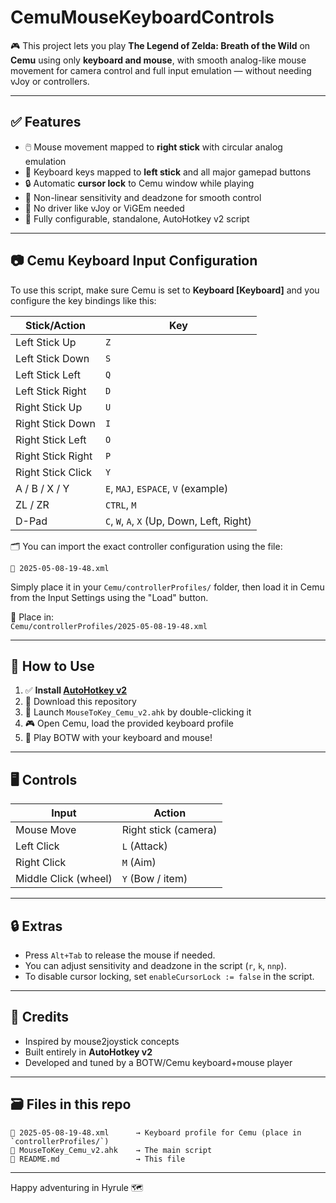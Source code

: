 
# CemuMouseKeyboardControls

🎮 This project lets you play **The Legend of Zelda: Breath of the Wild** on **Cemu** using only **keyboard and mouse**, with smooth analog-like mouse movement for camera control and full input emulation — without needing vJoy or controllers.

---

## ✅ Features

- 🖱️ Mouse movement mapped to **right stick** with circular analog emulation
- 🧭 Keyboard keys mapped to **left stick** and all major gamepad buttons
- 🔒 Automatic **cursor lock** to Cemu window while playing
- 🔁 Non-linear sensitivity and deadzone for smooth control
- 🔌 No driver like vJoy or ViGEm needed
- 🧰 Fully configurable, standalone, AutoHotkey v2 script

---

## 📷 Cemu Keyboard Input Configuration

To use this script, make sure Cemu is set to **Keyboard [Keyboard]** and you configure the key bindings like this:

| Stick/Action       | Key  |
|--------------------|------|
| Left Stick Up      | `Z`  |
| Left Stick Down    | `S`  |
| Left Stick Left    | `Q`  |
| Left Stick Right   | `D`  |
| Right Stick Up     | `U`  |
| Right Stick Down   | `I`  |
| Right Stick Left   | `O`  |
| Right Stick Right  | `P`  |
| Right Stick Click  | `Y`  |
| A / B / X / Y      | `E`, `MAJ`, `ESPACE`, `V` (example)
| ZL / ZR            | `CTRL`, `M`
| D-Pad              | `C`, `W`, `A`, `X` (Up, Down, Left, Right)

🗂️ You can import the exact controller configuration using the file:

```
📄 2025-05-08-19-48.xml
```

Simply place it in your `Cemu/controllerProfiles/` folder, then load it in Cemu from the Input Settings using the "Load" button.

💾 Place in:  
`Cemu/controllerProfiles/2025-05-08-19-48.xml`

---

## 🚀 How to Use

1. ✅ **Install [AutoHotkey v2](https://www.autohotkey.com/download/)**
2. 🧩 Download this repository
3. 🔧 Launch `MouseToKey_Cemu_v2.ahk` by double-clicking it
4. 🎮 Open Cemu, load the provided keyboard profile
5. 💨 Play BOTW with your keyboard and mouse!

---

## 🖥️ Controls

| Input                  | Action                  |
|------------------------|--------------------------|
| Mouse Move             | Right stick (camera)
| Left Click             | `L` (Attack)
| Right Click            | `M` (Aim)
| Middle Click (wheel)   | `Y` (Bow / item)

---

## 🔒 Extras

- Press `Alt+Tab` to release the mouse if needed.
- You can adjust sensitivity and deadzone in the script (`r`, `k`, `nnp`).
- To disable cursor locking, set `enableCursorLock := false` in the script.

---

## 🤝 Credits

- Inspired by mouse2joystick concepts
- Built entirely in **AutoHotkey v2**
- Developed and tuned by a BOTW/Cemu keyboard+mouse player

---

## 🗃️ Files in this repo

```
📄 2025-05-08-19-48.xml      → Keyboard profile for Cemu (place in `controllerProfiles/`)
📄 MouseToKey_Cemu_v2.ahk    → The main script
📄 README.md                 → This file
```

---

Happy adventuring in Hyrule 🗺️

